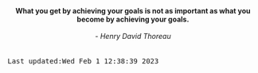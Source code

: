 
<div align="center"><b><span>What you get by achieving your goals is not as important as what you become by achieving your goals.</span></b><br><br><i> - Henry David Thoreau</i></div>
<br><br><kbd>Last updated:Wed Feb  1 12:38:39 2023</kbd>